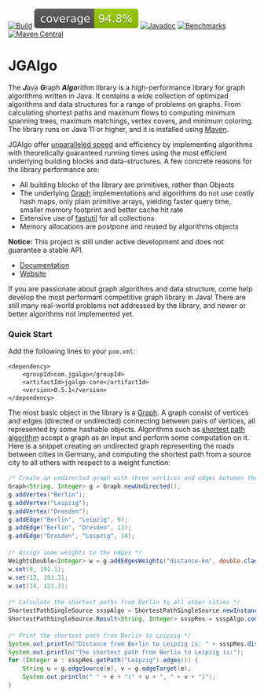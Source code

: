 [![Build](https://github.com/barakugav/JGAlgo/actions/workflows/build.yaml/badge.svg)](https://github.com/barakugav/JGAlgo/actions/workflows/build.yaml)
[![Coverage](https://github.com/barakugav/JGAlgo/blob/coverage/badges/jacoco.svg?raw=true)](https://github.com/barakugav/JGAlgo/tree/coverage)
[![Javadoc](https://img.shields.io/badge/JavaDoc-Online-green)](https://barakugav.github.io/JGAlgo)
[![Benchmarks](https://github.com/barakugav/JGAlgo/actions/workflows/benchmarks.yaml/badge.svg)](https://github.com/barakugav/JGAlgo/actions/workflows/benchmarks.yaml)
[![Maven Central](https://maven-badges.herokuapp.com/maven-central/com.jgalgo/jgalgo/badge.svg)](https://maven-badges.herokuapp.com/maven-central/com.jgalgo/jgalgo)


# JGAlgo

The <b>*J*</b>ava <b>*G*</b>raph <b>*Algo*</b>rithm library is a high-performance library for graph algorithms written in Java.
It contains a wide collection of optimized algorithms and data structures for a range of problems on graphs.
From calculating shortest paths and maximum flows to computing minimum spanning trees, maximum matchings, vertex covers, and minimum coloring.
The library runs on Java 11 or higher, and it is installed using [Maven](https://central.sonatype.com/artifact/com.jgalgo/jgalgo).

JGAlgo offer [unparalleled speed](https://github.com/barakugav/JGAlgo/actions/workflows/benchmarks.yaml) and efficiency by implementing algorithms with theoretically guaranteed running times using the most efficient underlying building blocks and data-structures.
A few concrete reasons for the library performance are:
- All building blocks of the library are primitives, rather than Objects
- The underlying [Graph](https://barakugav.github.io/JGAlgo/0.5.1/com/jgalgo/graph/Graph.html) implementations and algorithms do not use costly hash maps, only plain primitive arrays, yielding faster query time, smaller memory footprint and better cache hit rate
- Extensive use of [fastutil](https://fastutil.di.unimi.it/) for all collections
- Memory allocations are postpone and reused by algorithms objects

**Notice:** This project is still under active development and does not guarantee a stable API.

* [Documentation](https://barakugav.github.io/JGAlgo)
* [Website](https://www.jgalgo.com/)

If you are passionate about graph algorithms and data structure, come help develop the most performant competitive graph library in Java! There are still many real-world problems not addressed by the library, and newer or better algorithms not implemented yet.

### Quick Start

Add the following lines to your `pom.xml`:
```
<dependency>
	<groupId>com.jgalgo</groupId>
	<artifactId>jgalgo-core</artifactId>
	<version>0.5.1</version>
</dependency>
```


The most basic object in the library is a [Graph](https://barakugav.github.io/JGAlgo/0.5.1/com/jgalgo/graph/Graph.html).
A graph consist of vertices and edges (directed or undirected) connecting between pairs of vertices, all represented by some hashable objects.
Algorithms such as [shortest path algorithm](https://barakugav.github.io/JGAlgo/0.5.1/com/jgalgo/alg/shortestpath/ShortestPathSingleSource.html) accept a graph as an input and perform some computation on it.
Here is a snippet creating an undirected graph representing the roads between cities in Germany, and computing the shortest path from a source city to all others with respect to a weight function:

```java
/* Create an undirected graph with three vertices and edges between them */
Graph<String, Integer> g = Graph.newUndirected();
g.addVertex("Berlin");
g.addVertex("Leipzig");
g.addVertex("Dresden");
g.addEdge("Berlin", "Leipzig", 9);
g.addEdge("Berlin", "Dresden", 13);
g.addEdge("Dresden", "Leipzig", 14);

/* Assign some weights to the edges */
WeightsDouble<Integer> w = g.addEdgesWeights("distance-km", double.class);
w.set(9, 191.1);
w.set(13, 193.3);
w.set(14, 121.3);

/* Calculate the shortest paths from Berlin to all other cities */
ShortestPathSingleSource ssspAlgo = ShortestPathSingleSource.newInstance();
ShortestPathSingleSource.Result<String, Integer> ssspRes = ssspAlgo.computeShortestPaths(g, w, "Berlin");

/* Print the shortest path from Berlin to Leipzig */
System.out.println("Distance from Berlin to Leipzig is: " + ssspRes.distance("Leipzig"));
System.out.println("The shortest path from Berlin to Leipzig is:");
for (Integer e : ssspRes.getPath("Leipzig").edges()) {
	String u = g.edgeSource(e), v = g.edgeTarget(e);
	System.out.println(" " + e + "(" + u + ", " + v + ")");
}
```
